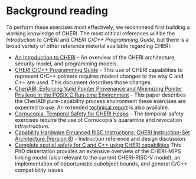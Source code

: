 # Background reading

To perform these exercises most effectively, we recommend first building a
working knowledge of CHERI.  The most critical references will be the
*Introduction to CHERI* and *CHERI C/C++ Programming Guide*, but there is a
broad variety of other reference material available regarding CHERI:

- [An Introduction to CHERI](https://www.cl.cam.ac.uk/techreports/UCAM-CL-TR-941.pdf) - An overview of the CHERI architecture, security model, and programming models.
- [CHERI C/C++ Programming Guide](https://www.cl.cam.ac.uk/techreports/UCAM-CL-TR-947.pdf) - This use of CHERI capabilities to represent C/C++ pointers requires modest changes to the way C and C++ are used. This document describes those changes.
- [CheriABI: Enforcing Valid Pointer Provenance and Minimizing Pointer Privilege in the POSIX C Run-time Environment](https://www.cl.cam.ac.uk/research/security/ctsrd/pdfs/201904-asplos-cheriabi.pdf) - This paper describes the CheriABI pure-capability process environment these exercises are expected to use. An extended [technical report](https://www.cl.cam.ac.uk/techreports/UCAM-CL-TR-932.pdf) is also available.
- [Cornucopia: Temporal Safety for CHERI Heaps](https://www.cl.cam.ac.uk/research/security/ctsrd/pdfs/2020oakland-cornucopia.pdf) - The temporal-safety exercises require the use of Cornucopia's quarantine and revocation infrastructure.
- [Capability Hardware Enhanced RISC Instructions:
CHERI Instruction-Set Architecture (Version 8)](https://www.cl.cam.ac.uk/techreports/UCAM-CL-TR-951.pdf) - Instruction reference and design discussion.
- [Complete spatial safety for C and C++ using CHERI capabilities](https://www.cl.cam.ac.uk/techreports/UCAM-CL-TR-949.pdf) This PhD dissertation provides an extensive overview of the CHERI-MIPS linking model (also relevant to the current CHERI-RISC-V model), an implementation of opportunistic subobject bounds, and general C/C++ compatibility issues.

